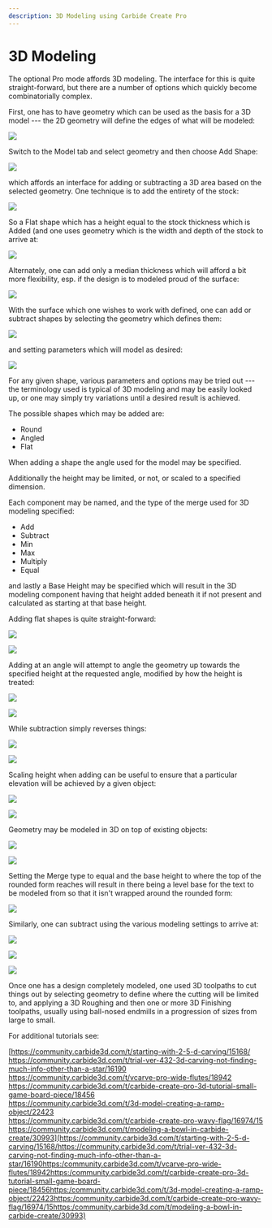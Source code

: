 ```yaml
---
description: 3D Modeling using Carbide Create Pro
---
```


# 3D Modeling

The optional Pro mode affords 3D modeling. The interface for this is quite straight-forward, but there are a number of options which quickly become combinatorially complex.

First, one has to have geometry which can be used as the basis for a 3D model --- the 2D geometry will define the edges of what will be modeled:

![](<.gitbook/assets/image (128) (1).png>)

Switch to the Model tab and select geometry and then choose Add Shape:

![](<.gitbook/assets/image (118) (1).png>)

which affords an interface for adding or subtracting a 3D area based on the selected geometry. One technique is to add the entirety of the stock:

![](<.gitbook/assets/image (122) (1) (1) (1).png>)

So a Flat shape which has a height equal to the stock thickness which is Added (and one uses geometry which is the width and depth of the stock to arrive at:

![](<.gitbook/assets/image (138) (1).png>)

Alternately, one can add only a median thickness which will afford a bit more flexibility, esp. if the design is to modeled proud of the surface:

![](<.gitbook/assets/image (117).png>)

With the surface which one wishes to work with defined, one can add or subtract shapes by selecting the geometry which defines them:

![](<.gitbook/assets/image (121) (1).png>)

and setting parameters which will model as desired:

![](<.gitbook/assets/image (124) (1).png>)

For any given shape, various parameters and options may be tried out --- the terminology used is typical of 3D modeling and may be easily looked up, or one may simply try variations until a desired result is achieved.

The possible shapes which may be added are:

* Round
* Angled
* Flat

When adding a shape the angle used for the model may be specified.

Additionally the height may be limited, or not, or scaled to a specified dimension.

Each component may be named, and the type of the merge used for 3D modeling specified:

* Add
* Subtract
* Min
* Max
* Multiply
* Equal

and lastly a Base Height may be specified which will result in the 3D modeling component having that height added beneath it if not present and calculated as starting at that base height.

Adding flat shapes is quite straight-forward:

![](<.gitbook/assets/image (136).png>)

![](<.gitbook/assets/image (124).png>)

Adding at an angle will attempt to angle the geometry up towards the specified height at the requested angle, modified by how the height is treated:

![](<.gitbook/assets/image (120).png>)

![](<.gitbook/assets/image (121).png>)

While subtraction simply reverses things:

![](<.gitbook/assets/image (137) (1).png>)

![](<.gitbook/assets/image (141).png>)

Scaling height when adding can be useful to ensure that a particular elevation will be achieved by a given object:

![](<.gitbook/assets/image (123) (1) (1) (1).png>)

![](<.gitbook/assets/image (125) (1).png>)

Geometry may be modeled in 3D on top of existing objects:

![](<.gitbook/assets/image (132).png>)

![](<.gitbook/assets/image (140).png>)

Setting the Merge type to equal and the base height to where the top of the rounded form reaches will result in there being a level base for the text to be modeled from so that it isn't wrapped around the rounded form:

![](<.gitbook/assets/image (114) (1).png>)

Similarly, one can subtract using the various modeling settings to arrive at:

![](<.gitbook/assets/image (123) (1) (1).png>)

![](<.gitbook/assets/image (122) (1) (1).png>)

![](<.gitbook/assets/image (115).png>)

Once one has a design completely modeled, one used 3D toolpaths to cut things out by selecting geometry to define where the cutting will be limited to, and applying a 3D Roughing and then one or more 3D Finishing toolpaths, usually using ball-nosed endmills in a progression of sizes from large to small.

For additional tutorials see:

[https://community.carbide3d.com/t/starting-with-2-5-d-carving/15168/\
https://community.carbide3d.com/t/trial-ver-432-3d-carving-not-finding-much-info-other-than-a-star/16190\
https://community.carbide3d.com/t/vcarve-pro-wide-flutes/18942\
https://community.carbide3d.com/t/carbide-create-pro-3d-tutorial-small-game-board-piece/18456\
https://community.carbide3d.com/t/3d-model-creating-a-ramp-object/22423\
https://community.carbide3d.com/t/carbide-create-pro-wavy-flag/16974/15\
https://community.carbide3d.com/t/modeling-a-bowl-in-carbide-create/30993](https://community.carbide3d.com/t/starting-with-2-5-d-carving/15168/https://community.carbide3d.com/t/trial-ver-432-3d-carving-not-finding-much-info-other-than-a-star/16190https:/community.carbide3d.com/t/vcarve-pro-wide-flutes/18942https:/community.carbide3d.com/t/carbide-create-pro-3d-tutorial-small-game-board-piece/18456https:/community.carbide3d.com/t/3d-model-creating-a-ramp-object/22423https:/community.carbide3d.com/t/carbide-create-pro-wavy-flag/16974/15https:/community.carbide3d.com/t/modeling-a-bowl-in-carbide-create/30993)

